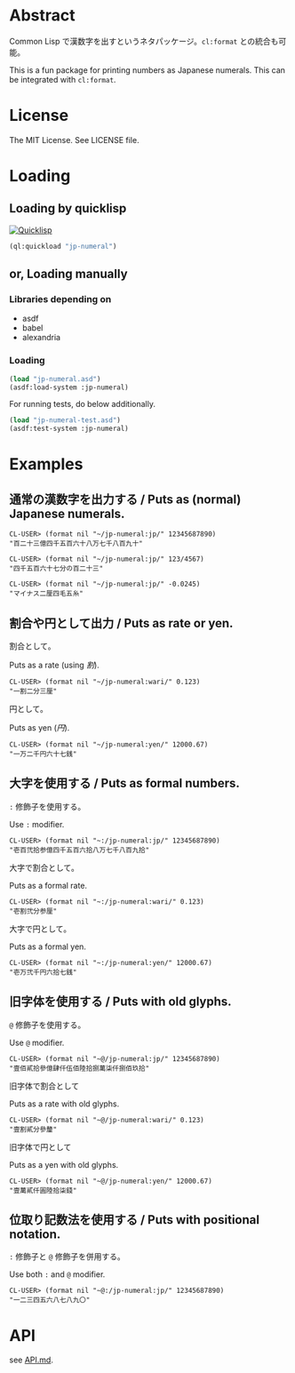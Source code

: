 # Abstract

Common Lisp で漢数字を出すというネタパッケージ。`cl:format` との統合も可能。

This is a fun package for printing numbers as Japanese numerals. This
can be integrated with `cl:format`.

# License

The MIT License. See LICENSE file.

# Loading

## Loading by quicklisp

[![Quicklisp](http://quickdocs.org/badge/jp-numeral.svg)](http://quickdocs.org/jp-numeral/)

```lisp
(ql:quickload "jp-numeral")
```

## or, Loading manually

### Libraries depending on

* asdf
* babel
* alexandria

### Loading

```lisp
(load "jp-numeral.asd")
(asdf:load-system :jp-numeral)
```

For running tests, do below additionally.

```lisp
(load "jp-numeral-test.asd")
(asdf:test-system :jp-numeral)
```

# Examples

## 通常の漢数字を出力する / Puts as (normal) Japanese numerals.

```
CL-USER> (format nil "~/jp-numeral:jp/" 12345687890)
"百二十三億四千五百六十八万七千八百九十"

CL-USER> (format nil "~/jp-numeral:jp/" 123/4567)
"四千五百六十七分の百二十三"

CL-USER> (format nil "~/jp-numeral:jp/" -0.0245)
"マイナス二厘四毛五糸"
```

## 割合や円として出力 / Puts as rate or yen.

割合として。

Puts as a rate (using *割*).

```
CL-USER> (format nil "~/jp-numeral:wari/" 0.123)
"一割二分三厘"
```

円として。

Puts as yen (*円*).

```
CL-USER> (format nil "~/jp-numeral:yen/" 12000.67)
"一万二千円六十七銭"
```

## 大字を使用する / Puts as formal numbers.

`:` 修飾子を使用する。

Use `:` modifier.

```
CL-USER> (format nil "~:/jp-numeral:jp/" 12345687890)
"壱百弐拾参億四千五百六拾八万七千八百九拾"
```

大字で割合として。

Puts as a formal rate.

```
CL-USER> (format nil "~:/jp-numeral:wari/" 0.123)
"壱割弐分参厘"
```

大字で円として。

Puts as a formal yen.

```
CL-USER> (format nil "~:/jp-numeral:yen/" 12000.67)
"壱万弐千円六拾七銭"
```

## 旧字体を使用する / Puts with old glyphs.

`@` 修飾子を使用する。

Use `@` modifier.

```
CL-USER> (format nil "~@/jp-numeral:jp/" 12345687890)
"壹佰貳拾參億肆仟伍佰陸拾捌萬柒仟捌佰玖拾"
```

旧字体で割合として

Puts as a rate with old glyphs.

```
CL-USER> (format nil "~@/jp-numeral:wari/" 0.123)
"壹割貳分參釐"
```

旧字体で円として

Puts as a yen with old glyphs.

```
CL-USER> (format nil "~@/jp-numeral:yen/" 12000.67)
"壹萬貳仟圓陸拾柒錢"
```

## 位取り記数法を使用する / Puts with positional notation.

`:` 修飾子と `@` 修飾子を併用する。

Use both `:` and `@` modifier.

```
CL-USER> (format nil "~@:/jp-numeral:jp/" 12345687890)
"一二三四五六八七八九〇"
```


# API

see [API.md](API.md).
